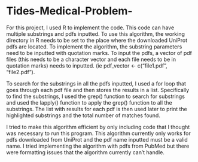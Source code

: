 # Tides-Medical-Problem-

For this project, I used R to implement the code. This code can have multiple substrings and pdfs inputted. To use this algorithm, the working directory in R needs to be set to the place where the downloaded UniProt pdfs are located. To implement the algorithm, the substring parameters need to be inputted with quotation marks. To input the pdfs, a vector of pdf files (this needs to be a character vector and each file needs to be in quotation marks) needs to inputted. (ie pdf_vector <- c(“file1.pdf”, “file2.pdf”).

To search for the substrings in all the pdfs inputted, I used a for loop that goes through each pdf file and then stores the results in a list. Specifically to find the substrings, I used the grep() function to search for substrings and used the lapply() function to apply the grep() function to all the substrings. The list with results for each pdf is then used later to print the highlighted substrings and the total number of matches found. 

I tried to make this algorithm efficient by only including code that I thought was necessary to run this program. This algorithm currently only works for pdfs downloaded from UniProt and the pdf name inputted must be a valid name. I tried implementing the algorithm with pdfs from PubMed but there were formatting issues that the algorithm currently can’t handle. 
